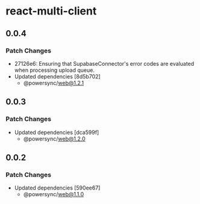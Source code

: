 # react-multi-client

## 0.0.4

### Patch Changes

- 27126e6: Ensuring that SupabaseConnector's error codes are evaluated when processing upload queue.
- Updated dependencies [8d5b702]
  - @powersync/web@1.2.1

## 0.0.3

### Patch Changes

- Updated dependencies [dca599f]
  - @powersync/web@1.2.0

## 0.0.2

### Patch Changes

- Updated dependencies [590ee67]
  - @powersync/web@1.1.0
